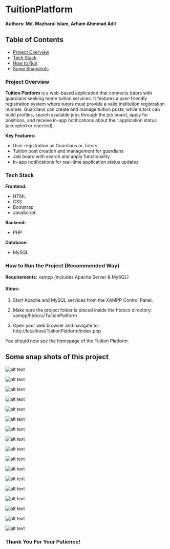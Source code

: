 # TuitionPlatform

**Authors: Md. Mazharul Islam, Arham Ahmmad Adil**

## Table of Contents

- [Project Overview](#project-overview)
- [Tech Stack](#tech-stack)
- [How to Run](#how-to-run-the-project-recommended-way)
- [Some Snapshots](#some-snap-shots-of-this-project)

### Project Overview

**Tuition Platform** is a web-based application that connects tutors with guardians seeking home tuition services. It features a user-friendly registration system where tutors must provide a valid institution registration number. Guardians can create and manage tuition posts, while tutors can build profiles, search available jobs through the job board, apply for positions, and receive in-app notifications about their application status (accepted or rejected).

**Key Features:**
- User registration as Guardians or Tutors  
- Tuition post creation and management for guardians  
- Job board with search and apply functionality  
- In-app notifications for real-time application status updates

### Tech Stack

**Frontend:**
- HTML  
- CSS  
- Bootstrap  
- JavaScript

**Backend:**
- PHP

**Database:**
- MySQL

### How to Run the Project (Recommended Way)

**Requirements:** xampp (includes Apache Server & MySQL)

#### Steps:

1. Start Apache and MySQL services from the XAMPP Control Panel.

2. Make sure the project folder is placed inside the htdocs directory: xampp/htdocs/TuitionPlatform

3. Open your web browser and navigate to: http://localhost/TuitionPlatform/index.php

You should now see the homepage of the Tuition Platform.

## Some snap shots of this project

![alt text](images/home.png "Home")

![alt text](images/home1.png "Home 1")

![alt text](images/home2.png "Home 2")

![alt text](images/guardiansignup.png "Guardian Sign Up")

![alt text](images/guardianlogin.png "Guardian Sign In")

![alt text](images/guardianprofile.png "Guardian Profile")

![alt text](images/guardiandashboard.png "Guardian Dashboard")

![alt text](images/newtuitionpost.png "New Tuition Post")

![alt text](images/applicant_list.png "Applicant List")

![alt text](images/deletetuitionpost.png "Delete Tuition Post")

![alt text](images/tutorsignup.png "Tutor Sign Up")

![alt text](images/tutorlogin.png "Tutor Log In")

![alt text](images/tutorprofile.png "Tutor Profile")

![alt text](images/tutordashboard.png "Tutor Dashboard")

![alt text](images/tutordashboard1.png "Tutor Dashboard 1")

![alt text](images/tutorinbox.png "Tutor Inbox")

![alt text](images/tutorinbox1.png "Tutor Inbox 1")

### Thank You For Your Patience!
